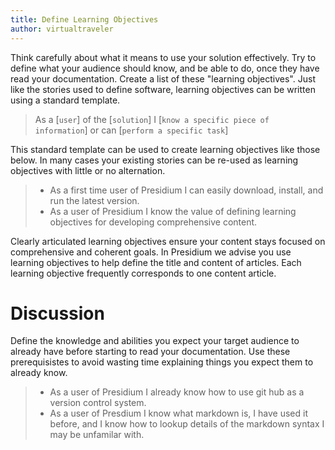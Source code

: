 ```yaml
---
title: Define Learning Objectives
author: virtualtraveler
---
```


Think carefully about what it means to use your solution effectively. Try to define what your audience should know, and be able to do, once they have read your documentation. Create a list of these "learning objectives". Just like the stories used to define software, learning objectives can be written using a standard template.   

> As a [`user`] of the [`solution`] I [`know a specific piece of information`] or can [`perform a specific task`]

This standard template can be used to create learning objectives like those below. In many cases your existing stories can be re-used as learning objectives with little or no alternation.
    
> - As a first time user of Presidium I can easily download, install, and run the latest version.
> - As a user of Presidium I know the value of defining learning objectives for developing comprehensive content.

Clearly articulated learning objectives ensure your content stays focused on comprehensive and coherent goals. In Presidium we advise you use learning objectives to help define the title and content of articles. Each learning objective frequently corresponds to one content article.   

# Discussion 

Define the knowledge and abilities you expect your target audience to already have before starting to read your documentation. Use these prerequisistes to avoid wasting time explaining things you expect them to already know. 

> - As a user of Presidium I already know how to use git hub as a version control system.
> - As a user of Presdium I know what markdown is, I have used it before, and I know how to lookup details of the markdown syntax I may be unfamilar with.  

